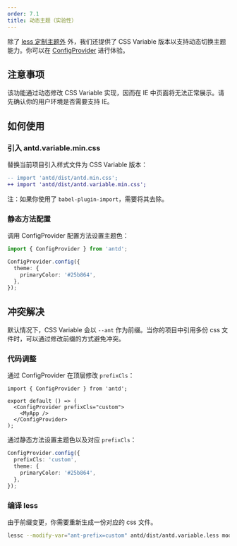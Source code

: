 ```yaml
---
order: 7.1
title: 动态主题（实验性）
---
```


除了 [less 定制主题外](/docs/react/customize-theme) 外，我们还提供了 CSS Variable 版本以支持动态切换主题能力。你可以在 [ConfigProvider](/components/config-provider/#components-config-provider-demo-theme) 进行体验。

## 注意事项

该功能通过动态修改 CSS Variable 实现，因而在 IE 中页面将无法正常展示。请先确认你的用户环境是否需要支持 IE。

## 如何使用

### 引入 antd.variable.min.css

替换当前项目引入样式文件为 CSS Variable 版本：

```diff
-- import 'antd/dist/antd.min.css';
++ import 'antd/dist/antd.variable.min.css';
```

注：如果你使用了 `babel-plugin-import`，需要将其去除。

### 静态方法配置

调用 ConfigProvider 配置方法设置主题色：

```ts
import { ConfigProvider } from 'antd';

ConfigProvider.config({
  theme: {
    primaryColor: '#25b864',
  },
});
```

## 冲突解决

默认情况下，CSS Variable 会以 `--ant` 作为前缀。当你的项目中引用多份 css 文件时，可以通过修改前缀的方式避免冲突。

### 代码调整

通过 ConfigProvider 在顶层修改 `prefixCls`：

```tsx
import { ConfigProvider } from 'antd';

export default () => (
  <ConfigProvider prefixCls="custom">
    <MyApp />
  </ConfigProvider>
);
```

通过静态方法设置主题色以及对应 `prefixCls`：

```ts
ConfigProvider.config({
  prefixCls: 'custom',
  theme: {
    primaryColor: '#25b864',
  },
});
```

### 编译 less

由于前缀变更，你需要重新生成一份对应的 css 文件。

```bash
lessc --modify-var="ant-prefix=custom" antd/dist/antd.variable.less modified.css
```
